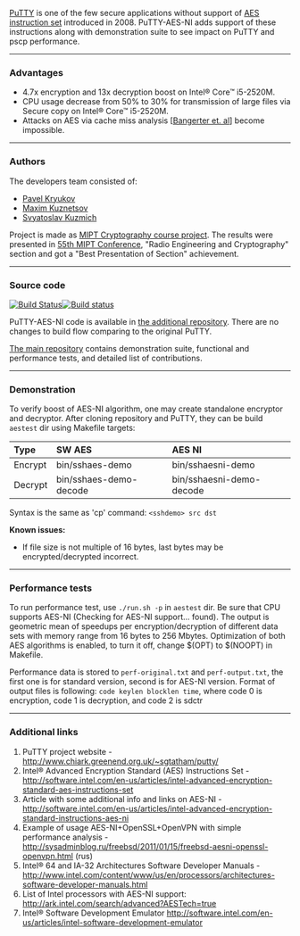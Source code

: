 [PuTTY](http://www.putty.org/) is one of the few secure applications without support of [AES instruction set](http://en.wikipedia.org/wiki/AES_instruction_set) introduced in 2008. PuTTY-AES-NI adds support of these instructions along with demonstration suite to see impact on PuTTY and pscp performance.

---
### Advantages

* 4.7x encryption and 13x decryption boost on Intel® Core™ i5-2520M.
* CPU usage decrease from 50% to 30% for transmission of large files via Secure copy on Intel® Core™ i5-2520M.
* Attacks on AES via cache miss analysis [[Bangerter et. al](http://eprint.iacr.org/2010/594)] become impossible.

----
### Authors

The developers team consisted of:
 * [Pavel Kryukov](https://github.com/pavelkryukov)
 * [Maxim Kuznetsov](https://github.com/mkuznets)
 * [Svyatoslav Kuzmich](https://github.com/skuzmich)

Project is made as [MIPT Cryptography course project](http://radio.fizteh.ru/infsec/). The results were presented in [55th MIPT Conference](http://conf55.mipt.ru/info/main/), "Radio Engineering and Cryptography" section and got a "Best Presentation of Section" achievement.

----
### Source code

[![Build Status](https://travis-ci.org/pavelkryukov/putty-aes-ni.svg?branch=master)](https://travis-ci.org/pavelkryukov/putty-aes-ni)[![Build status](https://ci.appveyor.com/api/projects/status/shr6l4t6dvqq5ytk?svg=true)](https://ci.appveyor.com/project/pavelkryukov/putty-aes-ni)

PuTTY-AES-NI code is available in [the additional repository](https://github.com/pavelkryukov/putty-aes-ni2). There are no changes to build flow comparing to the original PuTTY.

[The main repository](https://github.com/pavelkryukov/putty-aes-ni) contains demonstration suite, functional and performance tests, and detailed list of contributions.

----
### Demonstration

To verify boost of AES-NI algorithm, one may create standalone encryptor and decryptor. After cloning repository and PuTTY, they can be build `aestest` dir using Makefile targets:

| Type | SW AES | AES NI |
|:-|:-------|:-------|
| Encrypt | bin/sshaes-demo | bin/sshaesni-demo |
| Decrypt | bin/sshaes-demo-decode | bin/sshaesni-demo-decode |

Syntax is the same as 'cp' command:
`<sshdemo> src dst`

**Known issues:**
  * If file size is not multiple of 16 bytes, last bytes may be encrypted/decrypted incorrect.

----
### Performance tests

To run performance test, use `./run.sh -p` in `aestest` dir. Be sure that CPU supports AES-NI (Checking for AES-NI support... found). The output is geometric mean of speedups per encryption/decryption of different data sets with memory range from 16 bytes to 256 Mbytes.
Optimization of both AES algorithms is enabled, to turn it off, change $(OPT) to $(NOOPT) in Makefile.

Performance data is stored to `perf-original.txt` and `perf-output.txt`, the first one is for standard version, second is for AES-NI version. Format of output files is following: `code keylen blocklen time`, where code 0 is encryption, code 1 is decryption, and code 2 is sdctr

---
### Additional links

1. PuTTY project website - http://www.chiark.greenend.org.uk/~sgtatham/putty/
1. Intel® Advanced Encryption Standard (AES) Instructions Set -
http://software.intel.com/en-us/articles/intel-advanced-encryption-standard-aes-instructions-set
1. Article with some additional info and links on AES-NI -
http://software.intel.com/en-us/articles/intel-advanced-encryption-standard-instructions-aes-ni
1. Example of usage AES-NI+OpenSSL+OpenVPN with simple performance analysis - http://sysadminblog.ru/freebsd/2011/01/15/freebsd-aesni-openssl-openvpn.html (rus)
1. Intel® 64 and IA-32 Architectures Software Developer Manuals  - http://www.intel.com/content/www/us/en/processors/architectures-software-developer-manuals.html
1. List of Intel processors with AES-NI support: http://ark.intel.com/search/advanced?AESTech=true
1. Intel® Software Development Emulator http://software.intel.com/en-us/articles/intel-software-development-emulator
